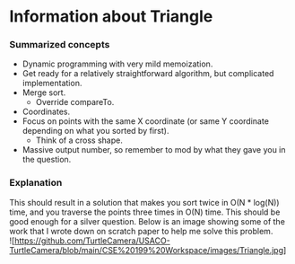 # Information about Triangle
### Summarized concepts
  - Dynamic programming with very mild memoization.
  - Get ready for a relatively straightforward algorithm, but complicated implementation.
  - Merge sort.
    - Override compareTo.
  - Coordinates.
  - Focus on points with the same X coordinate (or same Y coordinate depending on what you sorted by first).
    - Think of a cross shape.
  - Massive output number, so remember to mod by what they gave you in the question.

### Explanation
This should result in a solution that makes you sort twice in O(N * log(N)) time, and you traverse the points three times in O(N) time. This should be good enough for a silver question. Below is an image showing some of the work that I wrote down on scratch paper to help me solve this problem.  
![https://github.com/TurtleCamera/USACO-TurtleCamera/blob/main/CSE%20199%20Workspace/images/Triangle.jpg]
